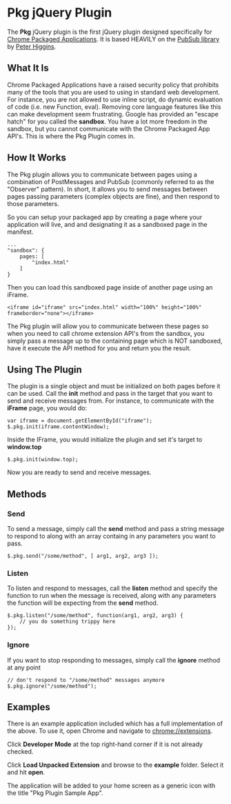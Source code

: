 Pkg jQuery Plugin
======================

The **Pkg** jQuery plugin is the first jQuery plugin designed specifically for [Chrome Packaged Applications](http://developer.chrome.com/extensions/apps.html).  It is based HEAVILY on the [PubSub library](https://github.com/phiggins42/bloody-jquery-plugins) by [Peter Higgins](http://higginsforpresident.net/projects/).

## What It Is

Chrome Packaged Applications have a raised security policy that prohibits many of the tools that you are used to using in standard web development.  For instance, you are not allowed to use inline script, do dynamic evaluation of code (i.e. new Function, eval).  Removing core language features like this can make development seem frustrating.  Google has provided an "escape hatch" for you called the **sandbox**. You have a lot more freedom in the sandbox, but you cannot communicate with the Chrome Packaged App API's.  This is where the Pkg Plugin comes in.

## How It Works

The Pkg plugin allows you to communicate between pages using a combination of PostMessages and PubSub (commonly referred to as the "Observer" pattern).  In short, it allows you to send messages between pages passing parameters (complex objects are fine), and then respond to those parameters.  

So you can setup your packaged app by creating a page where your application will live, and and designating it as a sandboxed page in the manifest.

    ...
    "sandbox": {
   	    pages: [
            "index.html"
   	    ]
    }

Then you can load this sandboxed page inside of another page using an iFrame.

    <iframe id="iframe" src="index.html" width="100%" height="100%" frameborder="none"></iframe>

The Pkg plugin will allow you to communicate between these pages so when you need to call chrome extension API's from the sandbox, you simply pass a message up to the containing page which is NOT sandboxed, have it execute the API method for you and return you the result.

## Using The Plugin

The plugin is a single object and must be initialized on both pages before it can be used.  Call the **init** method and pass in the target that you want to send and receive messages from.  For instance, to communicate with the **iFrame** page, you would do:

    var iframe = document.getElementById("iframe");
    $.pkg.init(iframe.contentWindow);

Inside the IFrame, you would initialize the plugin and set it's target to **window.top**

    $.pkg.init(window.top);

Now you are ready to send and receive messages.

## Methods

### Send

To send a message, simply call the **send** method and pass a string message to respond to along with an array containg in any parameters you want to pass.

    $.pkg.send("/some/method", [ arg1, arg2, arg3 ]);

### Listen

To listen and respond to messages, call the **listen** method and specify the function to run when the message is received, along with any parameters the function will be expecting from the **send** method.

	$.pkg.listen("/some/method", function(arg1, arg2, arg3) {
		// you do something trippy here
	});

### Ignore

If you want to stop responding to messages, simply call the **ignore** method at any point

    // don't respond to "/some/method" messages anymore
    $.pkg.ignore("/some/method");

## Examples

There is an example application included which has a full implementation of the above.  To use it, open Chrome and navigate to [chrome://extensions](chrome://extensions).  

Click **Developer Mode** at the top right-hand corner if it is not already checked.

Click **Load Unpacked Extension** and browse to the **example** folder.  Select it and hit **open**.

The application will be added to your home screen as a generic icon with the title "Pkg Plugin Sample App".

